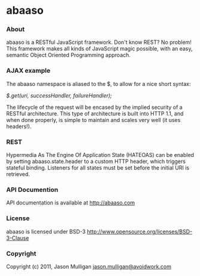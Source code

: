 # abaaso
### About
abaaso is a RESTful JavaScript framework. Don't know REST? No problem! This framework makes all kinds of JavaScript magic possible, with an easy, semantic Object Oriented Programming approach.


### AJAX example
The abaaso namespace is aliased to the $, to allow for a nice short syntax:


*$.get(uri, successHandler, failureHandler);*


The lifecycle of the request will be encased by the implied security of a RESTful architecture. This type of architecture is  built into HTTP 1.1, and when done properly, is simple to maintain and scales very well (it uses headers!).


### REST
Hypermedia As The Engine Of Application State (HATEOAS) can be enabled by setting abaaso.state.header to a custom HTTP header, which triggers stateful binding. Listeners for all states must be set before the initial URI is retrieved.


### API Documention
API documentation is available at http://abaaso.com 


### License
abaaso is licensed under BSD-3 http://www.opensource.org/licenses/BSD-3-Clause

### Copyright
Copyright (c) 2011, Jason Mulligan <jason.mulligan@avoidwork.com>